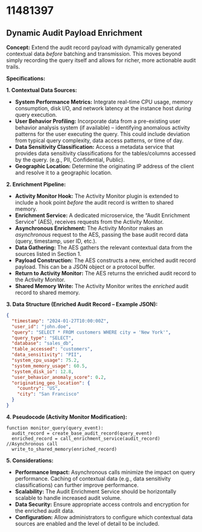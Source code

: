 # 11481397

## Dynamic Audit Payload Enrichment

**Concept:** Extend the audit record payload with dynamically generated contextual data *before* batching and transmission. This moves beyond simply recording the query itself and allows for richer, more actionable audit trails.

**Specifications:**

**1. Contextual Data Sources:**

*   **System Performance Metrics:** Integrate real-time CPU usage, memory consumption, disk I/O, and network latency at the instance host *during* query execution.
*   **User Behavior Profiling:** Incorporate data from a pre-existing user behavior analysis system (if available) – identifying anomalous activity patterns for the user executing the query.  This could include deviation from typical query complexity, data access patterns, or time of day.
*   **Data Sensitivity Classification:**  Access a metadata service that provides data sensitivity classifications for the tables/columns accessed by the query.  (e.g., PII, Confidential, Public).
*   **Geographic Location:** Determine the originating IP address of the client and resolve it to a geographic location.

**2. Enrichment Pipeline:**

*   **Activity Monitor Hook:** The Activity Monitor plugin is extended to include a hook point *before* the audit record is written to shared memory.
*   **Enrichment Service:**  A dedicated microservice, the “Audit Enrichment Service” (AES), receives requests from the Activity Monitor.
*   **Asynchronous Enrichment:**  The Activity Monitor makes an *asynchronous* request to the AES, passing the base audit record data (query, timestamp, user ID, etc.).
*   **Data Gathering:** The AES gathers the relevant contextual data from the sources listed in Section 1.
*   **Payload Construction:** The AES constructs a new, enriched audit record payload. This can be a JSON object or a protocol buffer.
*   **Return to Activity Monitor:** The AES returns the enriched audit record to the Activity Monitor.
*   **Shared Memory Write:** The Activity Monitor writes the *enriched* audit record to shared memory.

**3. Data Structure (Enriched Audit Record – Example JSON):**

```json
{
  "timestamp": "2024-01-27T10:00:00Z",
  "user_id": "john.doe",
  "query": "SELECT * FROM customers WHERE city = 'New York'",
  "query_type": "SELECT",
  "database": "sales_db",
  "table_accessed": "customers",
  "data_sensitivity": "PII",
  "system_cpu_usage": 75.2,
  "system_memory_usage": 60.5,
  "system_disk_io": 12.8,
  "user_behavior_anomaly_score": 0.2,
  "originating_geo_location": {
    "country": "US",
    "city": "San Francisco"
  }
}
```

**4. Pseudocode (Activity Monitor Modification):**

```
function monitor_query(query_event):
  audit_record = create_base_audit_record(query_event)
  enriched_record = call_enrichment_service(audit_record) //Asynchronous call
  write_to_shared_memory(enriched_record)
```

**5. Considerations:**

*   **Performance Impact:**  Asynchronous calls minimize the impact on query performance.  Caching of contextual data (e.g., data sensitivity classifications) can further improve performance.
*   **Scalability:** The Audit Enrichment Service should be horizontally scalable to handle increased audit volume.
*   **Data Security:**  Ensure appropriate access controls and encryption for the enriched audit data.
*   **Configuration:** Allow administrators to configure which contextual data sources are enabled and the level of detail to be included.